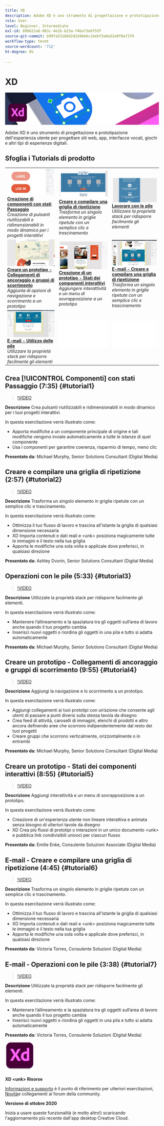 ```yaml
---
title: XD
description: Adobe XD è uno strumento di progettazione e prototipazione dell'esperienza utente per progettare siti web, app, interfacce vocali, giochi e altri tipi di esperienze digitali
role: User
level: Beginner, Intermediate
exl-id: 89b621a6-083c-4e1b-b23a-f4ba73e6755f
source-git-commit: b99fa53168d2d2d4bb6c14ebf3a9a52e8f0af379
workflow-type: tm+mt
source-wordcount: '712'
ht-degree: 0%

---
```


# XD

![Tutorial Hero Image](../assets/XD.jpg)

Adobe XD è uno strumento di progettazione e prototipazione dell&#39;esperienza utente per progettare siti web, app, interfacce vocali, giochi e altri tipi di esperienze digitali.

## Sfoglia i Tutorials di prodotto

<table style="table-layout:fixed">
<tr>
 <td>
   <a href="xd.md#tutorial1">
      <img alt="Creazione di componenti con stati Passaggio" src="../assets/Xd_hoverstates_components_thumbnail.jpg" />
   </a>
    <div>
   <a href="xd.md#tutorial1"><strong>Creazione di componenti con stati Passaggio</strong></a>
    </div>
    <em>Creazione di pulsanti riutilizzabili e ridimensionabili in modo dinamico per i progetti interattivi</em>
    <br>
  </td>
  <td>
    <a href="xd.md#tutorial2">
        <img alt="Creare e compilare una griglia di ripetizione" src="../assets/XD_repeatgrid_thumbnail.jpg" />
    </a>
    <div>
    <a href="xd.md#tutorial2"><strong>Creare e compilare una griglia di ripetizione</strong></a>
    </div>
    <em>Trasforma un singolo elemento in griglie ripetute con un semplice clic e trascinamento</em>
    <br>
  </td>
  <td>
   <a href="xd.md#tutorial3">
      <img alt="Lavorare con le pile" src="../assets/xd_Stacks_thumbnail.jpg" />
   </a>
    <div>
    <a href="xd.md#tutorial3"><strong>Lavorare con le pile</strong></a>
    </div>
    <em>Utilizzare la proprietà stack per ridisporre facilmente gli elementi</em>
    <br>
  </td>
</tr>
<tr>
 <td>
    <a href="xd.md#tutorial4">
        <img alt="Creare un prototipo - Collegamenti di ancoraggio e gruppi di scorrimento" src="../assets/XD_Scrolls_Thumbnail_Murphy.jpg" />
    </a>
    <div>
    <a href="xd.md#tutorial4"><strong>Creare un prototipo - Collegamenti di ancoraggio e gruppi di scorrimento</strong></a>
    </div>
    <em>Aggiunta di opzioni di navigazione e scorrimento a un prototipo</em>
    <br>
  </td>
  <td>
    <a href="xd.md#tutorial5">
        <img alt="Creazione di un prototipo - Stati dei componenti interattivi" src="../assets/XD_interactiveprototypes_enke.jpg" />
    </a>
    <div>
    <a href="xd.md#tutorial5"><strong>Creazione di un prototipo - Stati dei componenti interattivi</strong></a>
    </div>
    <em>Aggiungere interattività e un menu di sovrapposizione a un prototipo</em>
    <br>
  </td>
  <td>
   <a href="xd.md#tutorial6">
      <img alt="E-mail - Creare e compilare una griglia di ripetizione" src="../assets/xd_repeat_torres.jpg" />
   </a>
    <div>
   <a href="xd.md#tutorial7"><strong>E-mail - Creare e compilare una griglia di ripetizione</strong></a>
    </div>
    <em>Trasforma un singolo elemento in griglie ripetute con un semplice clic e trascinamento</em>
    <br>
  </td>
</tr>
<tr>
 <td>
    <a href="xd.md#tutorial7">
        <img alt="E-mail - Utilizzo delle pile" src="../assets/xd_stacks_torres.jpg" />
    </a>
    <div>
    <a href="xd.md#tutorial7"><strong>E-mail - Utilizzo delle pile</strong></a>
    </div>
    <em>Utilizzare la proprietà stack per ridisporre facilmente gli elementi</em>
    <br>
  </td>
  <td>
    <img alt="Spaziatore" src="../assets/Whitespacer.png" />
    <div>
    <br>
  </td>
  <td>
    <img alt="Spaziatore" src="../assets/Whitespacer.png" />
    <div>
    <br>
  </td>
</tr>
</table>

## Crea [!UICONTROL Componenti] con stati Passaggio (7:35) {#tutorial1}

>[!VIDEO](https://video.tv.adobe.com/v/326874?hidetitle=true)

**Descrizione**
Crea pulsanti riutilizzabili e ridimensionabili in modo dinamico per i tuoi progetti interattivi.

In questa esercitazione verrà illustrato come:
* Apporta modifiche a un componente principale di origine e tali modifiche vengono inviate automaticamente a tutte le istanze di quel componente
* Usa i componenti per garantire coerenza, risparmio di tempo, meno clic

**Presentato da:**
Michael Murphy, Senior Solutions Consultant (Digital Media)

## Creare e compilare una griglia di ripetizione (2:57) {#tutorial2}

>[!VIDEO](https://video.tv.adobe.com/v/326955?hidetitle=true)

**Descrizione**
Trasforma un singolo elemento in griglie ripetute con un semplice clic e trascinamento.

In questa esercitazione verrà illustrato come:
* Ottimizza il tuo flusso di lavoro e trascina all&#39;istante la griglia di qualsiasi dimensione necessaria
* XD Importa contenuti e dati reali e &lt;unk> posiziona magicamente tutte le immagini e il testo nella tua griglia
* Apporta le modifiche una sola volta e applicale dove preferisci, in qualsiasi direzione

**Presentato da:**
Ashley Dvorin, Senior Solutions Consultant (Digital Media)

## Operazioni con le pile (5:33) {#tutorial3}

>[!VIDEO](https://video.tv.adobe.com/v/326956?hidetitle=true)

**Descrizione**
Utilizzate la proprietà stack per ridisporre facilmente gli elementi.

In questa esercitazione verrà illustrato come:
* Mantenere l’allineamento e la spaziatura tra gli oggetti sull’area di lavoro anche quando il tuo progetto cambia
* Inserisci nuovi oggetti o riordina gli oggetti in una pila e tutto si adatta automaticamente

**Presentato da:**
Michael Murphy, Senior Solutions Consultant (Digital Media)

## Creare un prototipo - Collegamenti di ancoraggio e gruppi di scorrimento (9:55) {#tutorial4}

>[!VIDEO](https://video.tv.adobe.com/v/326957?hidetitle=true)

**Descrizione**
Aggiungi la navigazione e lo scorrimento a un prototipo.

In questa esercitazione verrà illustrato come:
* Aggiungi collegamenti ai tuoi prototipi con un’azione che consente agli utenti di passare a punti diversi sulla stessa tavola da disegno
* Crea feed di attività, caroselli di immagini, elenchi di prodotti e altro ancora definendo aree che scorrono indipendentemente dal resto dei tuoi progetti
* Creare gruppi che scorrono verticalmente, orizzontalmente o in entrambi

**Presentato da:**
Michael Murphy, Senior Solutions Consultant (Digital Media)

## Creare un prototipo - Stati dei componenti interattivi (8:55) {#tutorial5}

>[!VIDEO](https://video.tv.adobe.com/v/326958?hidetitle=true)

**Descrizione**
Aggiungi interattività e un menu di sovrapposizione a un prototipo.

In questa esercitazione verrà illustrato come:
* Creazione di un&#39;esperienza utente non lineare interattiva e animata senza bisogno di ulteriori tavole da disegno
* XD Crea più flussi di prototipi o interazioni in un unico documento &lt;unk> e pubblica link condivisibili univoci per ciascun flusso

**Presentato da:**
Emilie Enke, Consulente Soluzioni Associate (Digital Media)

## E-mail - Creare e compilare una griglia di ripetizione (4:45) {#tutorial6}

>[!VIDEO](https://video.tv.adobe.com/v/326775?hidetitle=true)

**Descrizione**
Trasforma un singolo elemento in griglie ripetute con un semplice clic e trascinamento.

In questa esercitazione verrà illustrato come:
* Ottimizza il tuo flusso di lavoro e trascina all&#39;istante la griglia di qualsiasi dimensione necessaria
* XD Importa contenuti e dati reali e &lt;unk> posiziona magicamente tutte le immagini e il testo nella tua griglia
* Apporta le modifiche una sola volta e applicale dove preferisci, in qualsiasi direzione

**Presentato da:**
Victoria Torres, Consulente Soluzioni (Digital Media)

## E-mail - Operazioni con le pile (3:38) {#tutorial7}

>[!VIDEO](https://video.tv.adobe.com/v/326759?hidetitle=true)

**Descrizione**
Utilizzate la proprietà stack per ridisporre facilmente gli elementi.

In questa esercitazione verrà illustrato come:
* Mantenere l’allineamento e la spaziatura tra gli oggetti sull’area di lavoro anche quando il tuo progetto cambia
* Inserisci nuovi oggetti o riordina gli oggetti in una pila e tutto si adatta automaticamente

**Presentato da:**
Victoria Torres, Consulente Soluzioni (Digital Media)

![XD &lt;unk> Logo](../assets/xd_appicon_96.png)

**XD &lt;unk> Risorse**

[Informazioni e supporto](https://helpx.adobe.com/support/xd.html) è il punto di riferimento per ulteriori esercitazioni, [Novità](https://helpx.adobe.com/xd/user-guide.html/xd/help/whats-new.ug.html)e collegamenti ai forum della community.

**Versione di ottobre 2020**

Inizia a usare queste funzionalità (e molto altro!) scaricando l&#39;aggiornamento più recente dall&#39;app desktop Creative Cloud.
